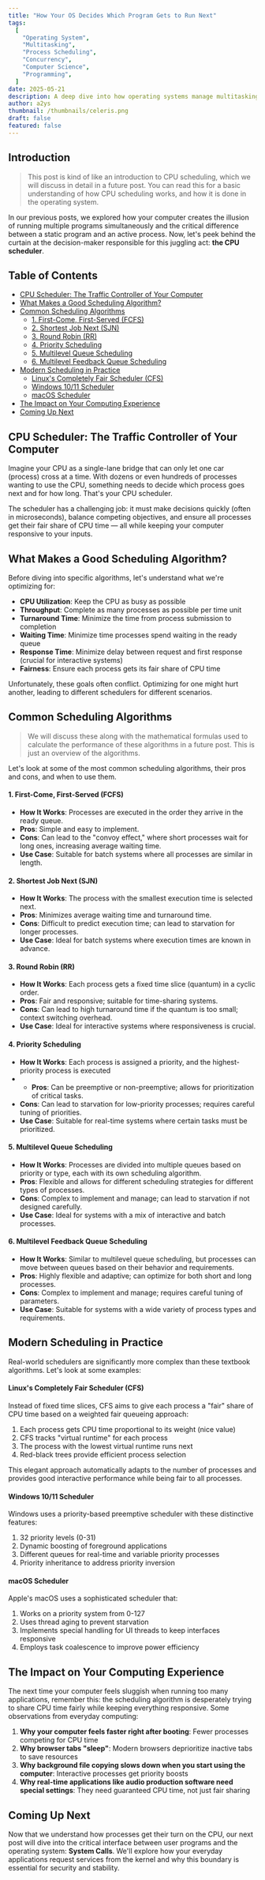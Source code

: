 ```yaml
---
title: "How Your OS Decides Which Program Gets to Run Next"
tags:
  [
    "Operating System",
    "Multitasking",
    "Process Scheduling",
    "Concurrency",
    "Computer Science",
    "Programming",
  ]
date: 2025-05-21
description: A deep dive into how operating systems manage multitasking and decide which program gets to run next.
author: a2ys
thumbnail: /thumbnails/celeris.png
draft: false
featured: false
---
```


## Introduction

> This post is kind of like an introduction to CPU scheduling, which we will discuss in detail in a future post. You can read this for a basic understanding of how CPU scheduling works, and how it is done in the operating system.

In our previous posts, we explored how your computer creates the illusion of running multiple programs simultaneously and the critical difference between a static program and an active process. Now, let's peek behind the curtain at the decision-maker responsible for this juggling act: **the CPU scheduler**.

## Table of Contents

- [CPU Scheduler: The Traffic Controller of Your Computer](#cpu-scheduler-the-traffic-controller-of-your-computer)
- [What Makes a Good Scheduling Algorithm?](#what-makes-a-good-scheduling-algorithm)
- [Common Scheduling Algorithms](#common-scheduling-algorithms)
  - [1. First-Come, First-Served (FCFS)](#1-first-come-first-served-fcfs)
  - [2. Shortest Job Next (SJN)](#2-shortest-job-next-sjn)
  - [3. Round Robin (RR)](#3-round-robin-rr)
  - [4. Priority Scheduling](#4-priority-scheduling)
  - [5. Multilevel Queue Scheduling](#5-multilevel-queue-scheduling)
  - [6. Multilevel Feedback Queue Scheduling](#6-multilevel-feedback-queue-scheduling)
- [Modern Scheduling in Practice](#modern-scheduling-in-practice)
  - [Linux's Completely Fair Scheduler (CFS)](#linuxs-completely-fair-scheduler-cfs)
  - [Windows 10/11 Scheduler](#windows-1011-scheduler)
  - [macOS Scheduler](#macos-scheduler)
- [The Impact on Your Computing Experience](#the-impact-on-your-computing-experience)
- [Coming Up Next](#coming-up-next)

## CPU Scheduler: The Traffic Controller of Your Computer

Imagine your CPU as a single-lane bridge that can only let one car (process) cross at a time. With dozens or even hundreds of processes wanting to use the CPU, something needs to decide which process goes next and for how long. That's your CPU scheduler.

The scheduler has a challenging job: it must make decisions quickly (often in microseconds), balance competing objectives, and ensure all processes get their fair share of CPU time — all while keeping your computer responsive to your inputs.

## What Makes a Good Scheduling Algorithm?

Before diving into specific algorithms, let's understand what we're optimizing for:

- **CPU Utilization**: Keep the CPU as busy as possible
- **Throughput**: Complete as many processes as possible per time unit
- **Turnaround Time**: Minimize the time from process submission to completion
- **Waiting Time**: Minimize time processes spend waiting in the ready queue
- **Response Time**: Minimize delay between request and first response (crucial for interactive systems)
- **Fairness**: Ensure each process gets its fair share of CPU time

Unfortunately, these goals often conflict. Optimizing for one might hurt another, leading to different schedulers for different scenarios.

## Common Scheduling Algorithms

> We will discuss these along with the mathematical formulas used to calculate the performance of these algorithms in a future post. This is just an overview of the algorithms.

Let's look at some of the most common scheduling algorithms, their pros and cons, and when to use them.

#### 1. First-Come, First-Served (FCFS)

- **How It Works**: Processes are executed in the order they arrive in the ready queue.
- **Pros**: Simple and easy to implement.
- **Cons**: Can lead to the "convoy effect," where short processes wait for long ones, increasing average waiting time.
- **Use Case**: Suitable for batch systems where all processes are similar in length.

#### 2. Shortest Job Next (SJN)

- **How It Works**: The process with the smallest execution time is selected next.
- **Pros**: Minimizes average waiting time and turnaround time.
- **Cons**: Difficult to predict execution time; can lead to starvation for longer processes.
- **Use Case**: Ideal for batch systems where execution times are known in advance.

#### 3. Round Robin (RR)

- **How It Works**: Each process gets a fixed time slice (quantum) in a cyclic order.
- **Pros**: Fair and responsive; suitable for time-sharing systems.
- **Cons**: Can lead to high turnaround time if the quantum is too small; context switching overhead.
- **Use Case**: Ideal for interactive systems where responsiveness is crucial.

#### 4. Priority Scheduling

- **How It Works**: Each process is assigned a priority, and the highest-priority process is executed
- - **Pros**: Can be preemptive or non-preemptive; allows for prioritization of critical tasks.
- **Cons**: Can lead to starvation for low-priority processes; requires careful tuning of priorities.
- **Use Case**: Suitable for real-time systems where certain tasks must be prioritized.

#### 5. Multilevel Queue Scheduling

- **How It Works**: Processes are divided into multiple queues based on priority or type, each with its own scheduling algorithm.
- **Pros**: Flexible and allows for different scheduling strategies for different types of processes.
- **Cons**: Complex to implement and manage; can lead to starvation if not designed carefully.
- **Use Case**: Ideal for systems with a mix of interactive and batch processes.

#### 6. Multilevel Feedback Queue Scheduling

- **How It Works**: Similar to multilevel queue scheduling, but processes can move between queues based on their behavior and requirements.
- **Pros**: Highly flexible and adaptive; can optimize for both short and long processes.
- **Cons**: Complex to implement and manage; requires careful tuning of parameters.
- **Use Case**: Suitable for systems with a wide variety of process types and requirements.

## Modern Scheduling in Practice

Real-world schedulers are significantly more complex than these textbook algorithms. Let's look at some examples:

#### Linux's Completely Fair Scheduler (CFS)

Instead of fixed time slices, CFS aims to give each process a "fair" share of CPU time based on a weighted fair queueing approach:

1. Each process gets CPU time proportional to its weight (nice value)
2. CFS tracks "virtual runtime" for each process
3. The process with the lowest virtual runtime runs next
4. Red-black trees provide efficient process selection

This elegant approach automatically adapts to the number of processes and provides good interactive performance while being fair to all processes.

#### Windows 10/11 Scheduler

Windows uses a priority-based preemptive scheduler with these distinctive features:

1. 32 priority levels (0-31)
2. Dynamic boosting of foreground applications
3. Different queues for real-time and variable priority processes
4. Priority inheritance to address priority inversion

#### macOS Scheduler

Apple's macOS uses a sophisticated scheduler that:

1. Works on a priority system from 0-127
2. Uses thread aging to prevent starvation
3. Implements special handling for UI threads to keep interfaces responsive
4. Employs task coalescence to improve power efficiency

## The Impact on Your Computing Experience

The next time your computer feels sluggish when running too many applications, remember this: the scheduling algorithm is desperately trying to share CPU time fairly while keeping everything responsive. Some observations from everyday computing:

1. **Why your computer feels faster right after booting**: Fewer processes competing for CPU time
2. **Why browser tabs "sleep"**: Modern browsers deprioritize inactive tabs to save resources
3. **Why background file copying slows down when you start using the computer**: Interactive processes get priority boosts
4. **Why real-time applications like audio production software need special settings**: They need guaranteed CPU time, not just fair sharing

## Coming Up Next

Now that we understand how processes get their turn on the CPU, our next post will dive into the critical interface between user programs and the operating system: **System Calls**. We'll explore how your everyday applications request services from the kernel and why this boundary is essential for security and stability.
